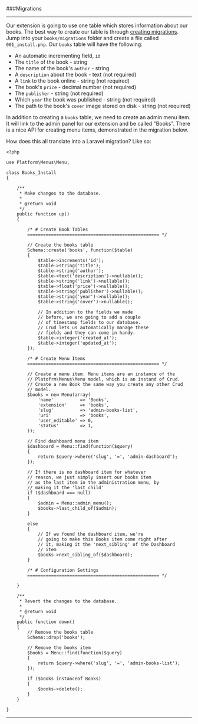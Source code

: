 ###Migrations

----------

Our extension is going to use one table which stores information about our books. The best way to create our table is through [creating migrations](http://laravel.com/docs/database/migrations). Jump into your `books/migrations` folder and create a file called `001_install.php`. Our `books` table will have the following:

- An automatic incrementing field, `id`
- The `title` of the book - string
- The name of the book's `author` - string
- A `description` about the book - text (not required)
- A `link` to the book online - string (not required)
- The book's `price` - decimal number (not required)
- The `publisher` - string (not required)
- Which `year` the book was published - string (not required)
- The path to the book's `cover` image stored on disk - string (not required)

In addition to creating a `books` table, we need to create an admin menu item. It will link to the admin panel for our extension and be called "Books". There is a nice API for creating menu items, demonstrated in the migration below.

How does this all translate into a Laravel migration? Like so:

	<?php

	use Platform\Menus\Menu;
	
	class Books_Install
	{
	
		/**
		 * Make changes to the database.
		 *
		 * @return void
		 */
		public function up()
		{
	
			/* # Create Book Tables
			================================================== */
	
			// Create the books table
			Schema::create('books', function($table)
			{
				$table->increments('id');
				$table->string('title');
				$table->string('author');
				$table->text('description')->nullable();
				$table->string('link')->nullable();
				$table->float('price')->nullable();
				$table->string('publisher')->nullable();
				$table->string('year')->nullable();
				$table->string('cover')->nullable();
				
				// In addition to the fields we made
				// before, we are going to add a couple
				// of timestamp fields to our database.
				// Crud lets us automatically manage these
				// fields and they can come in handy.
				$table->integer('created_at');
				$table->integer('updated_at');
			});
	
			/* # Create Menu Items
			================================================== */
	
			// Create a menu item. Menu items are an instance of the
			// Platofrm\Menus\Menu model, which is an instand of Crud.
			// Create a new Book the same way you create any other Crud
			// model.
			$books = new Menu(array(
				'name'          => 'Books',
				'extension'     => 'books',
				'slug'          => 'admin-books-list',
				'uri'           => 'books',
				'user_editable' => 0,
				'status'        => 1,
			));
	
			// Find dashboard menu item
			$dashboard = Menu::find(function($query)
			{
				return $query->where('slug', '=', 'admin-dashboard');
			});
	
			// If there is no dashboard item for whatever
			// reason, we just simply insert our books item
			// as the last item in the administration menu, by
			// making it the 'last_child'
			if ($dashboard === null)
			{
				$admin = Menu::admin_menu();
				$books->last_child_of($admin);
			}
	
			else
			{
				// If we found the dashboard item, we're
				// going to make this Books item come right after
				// it, making it the 'next_sibling' of the Dashboard
				// item
				$books->next_sibling_of($dashboard);
			}
	
			/* # Configuration Settings
			================================================== */
	
		}
	
		/**
		 * Revert the changes to the database.
		 *
		 * @return void
		 */
		public function down()
		{
			// Remove the books table
			Schema::drop('books');
	
			// Remove the books item
			$books = Menu::find(function($query)
			{
				return $query->where('slug', '=', 'admin-books-list');
			});
	
			if ($books instanceof Books)
			{
				$books->delete();
			}
		}
	
	}



----------
